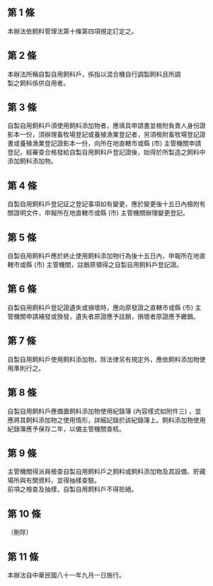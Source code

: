 第 1 條
-------
本辦法依飼料管理法第十條第四項規定訂定之。

第 2 條
-------
本辦法所稱自製自用飼料戶，係指以混合機自行調製飼料且所調  
製之飼料係供自用者。

第 3 條
-------
自製自用飼料戶須使用飼料添加物者，應填具申請書並檢附負責人身份證  
影本一份，須辦理畜牧場登記或養殖漁業登記者，另須檢附畜牧場登記證  
書或養殖漁業登記證影本一份，向所在地直轄市或縣 (市) 主管機關申請  
登記，經審查合格發給自製自用飼料戶登記證後，始得於所製造之飼料中  
添加飼料添加物。

第 4 條
-------
自製自用飼料戶登記証之登記事項如有變更，應於變更後十五日內檢附有  
關證明文件，申報所在地直轄市或縣 (市) 主管機關辦理變更登記。

第 5 條
-------
自製自用飼料戶應於終止使用飼料添加物行為後十五日內，申報所在地直  
轄市或縣 (市) 主管機關，註銷原領得之自製自用飼料戶登記證。

第 6 條
-------
自製自用飼料戶登記證遺失或損壞時，應向原發證之直轄市或縣 (市) 主  
管機關申請補發或換發，遺失者原證應予註銷，損壞者原證應予繳銷。

第 7 條
-------
自製自用飼料戶使用飼料添加物，除法律另有規定外，應依飼料添加物使  
用準則行之。

第 8 條
-------
自製自用飼料戶應備置飼料添加物使用紀錄簿 (內容樣式如附件三) ，並  
應將其飼料添加物之使用情形，詳細記錄於該紀錄簿上。飼料添加物使用  
紀錄簿應予保存二年，以備主管機關查核。

第 9 條
-------
主管機關得派員檢查自製自用飼料戶之飼料或飼料添加物及其設備、貯藏  
場所與有關資料，並得抽樣查驗。  
前項之檢查及抽樣，自製自用飼料戶不得拒絕。

第 10 條
--------
（刪除）

第 11 條
--------
本辦法自中華民國八十一年九月一日施行。

